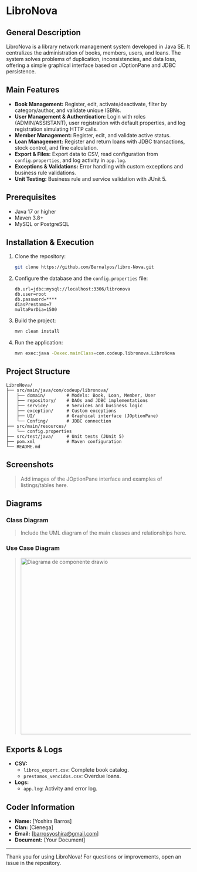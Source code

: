 # LibroNova

## General Description
LibroNova is a library network management system developed in Java SE. It centralizes the administration of books, members, users, and loans. The system solves problems of duplication, inconsistencies, and data loss, offering a simple graphical interface based on JOptionPane and JDBC persistence.

## Main Features
- **Book Management:** Register, edit, activate/deactivate, filter by category/author, and validate unique ISBNs.
- **User Management & Authentication:** Login with roles (ADMIN/ASSISTANT), user registration with default properties, and log registration simulating HTTP calls.
- **Member Management:** Register, edit, and validate active status.
- **Loan Management:** Register and return loans with JDBC transactions, stock control, and fine calculation.
- **Export & Files:** Export data to CSV, read configuration from `config.properties`, and log activity in `app.log`.
- **Exceptions & Validations:** Error handling with custom exceptions and business rule validations.
- **Unit Testing:** Business rule and service validation with JUnit 5.

## Prerequisites
- Java 17 or higher
- Maven 3.8+
- MySQL or PostgreSQL

## Installation & Execution
1. Clone the repository:
   ```bash
   git clone https://github.com/Bernalyos/libro-Nova.git
   ```
2. Configure the database and the `config.properties` file:
   ```properties
   db.url=jdbc:mysql://localhost:3306/libronova
   db.user=root
   db.password=****
   diasPrestamo=7
   multaPorDia=1500
   ```
3. Build the project:
   ```bash
   mvn clean install
   ```
4. Run the application:
   ```bash
   mvn exec:java -Dexec.mainClass=com.codeup.libronova.LibroNova
   ```

## Project Structure
```
LibroNova/
├── src/main/java/com/codeup/libronova/
│   ├── domain/        # Models: Book, Loan, Member, User
│   ├── repository/    # DAOs and JDBC implementations
│   ├── service/       # Services and business logic
│   ├── exception/     # Custom exceptions
│   ├── UI/            # Graphical interface (JOptionPane)
│   └── Confing/       # JDBC connection
├── src/main/resources/
│   └── config.properties
├── src/test/java/     # Unit tests (JUnit 5)
├── pom.xml            # Maven configuration
└── README.md
```

## Screenshots
> Add images of the JOptionPane interface and examples of listings/tables here.

## Diagrams
### Class Diagram
> Include the UML diagram of the main classes and relationships here.

### Use Case Diagram
><img width="687" height="481" alt="Diagrama de componente drawio" src="https://github.com/user-attachments/assets/f3349df8-4322-490f-8eda-055fcc0b0945" />


## Exports & Logs
- **CSV:**
  - `libros_export.csv`: Complete book catalog.
  - `prestamos_vencidos.csv`: Overdue loans.
- **Logs:**
  - `app.log`: Activity and error log.

## Coder Information
- **Name:** [Yoshira Barros]
- **Clan:** [Cienega]
- **Email:** [barrosyoshira@gmail.com]
- **Document:** [Your Document]

---
Thank you for using LibroNova! For questions or improvements, open an issue in the repository.
